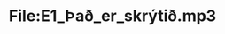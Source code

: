 ---
title: File:E1_Það_er_skrýtið.mp3
recording of: Það er skrýtið.
reading speed: slow
speaker: E
license: CC0
---